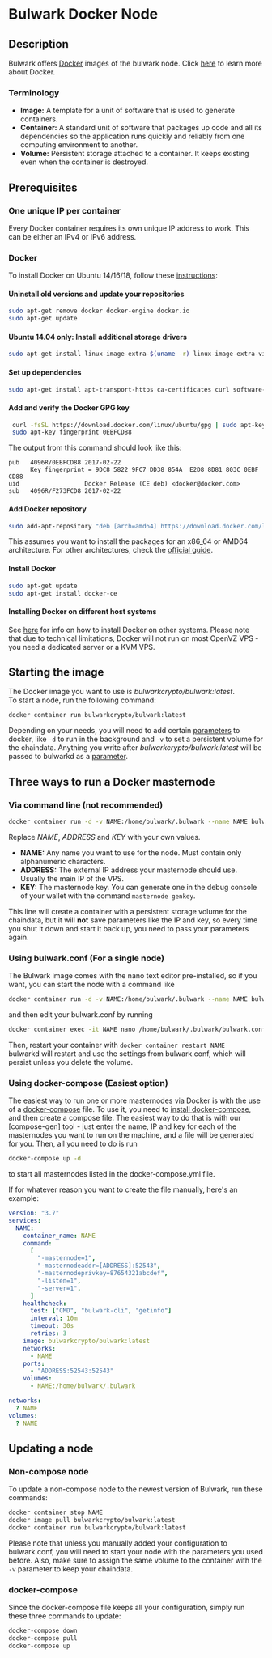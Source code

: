 # Bulwark Docker Node

## Description

Bulwark offers [Docker](https://www.docker.com/) images of the bulwark node. Click [here](https://medium.com/@Jernfrost/a-short-explanation-of-what-docker-and-containers-are-b65974130683) to learn more about Docker.

### Terminology

- **Image:** A template for a unit of software that is used to generate containers.
- **Container:** A standard unit of software that packages up code and all its dependencies so the application runs quickly and reliably from one computing environment to another.
- **Volume:** Persistent storage attached to a container. It keeps existing even when the container is destroyed.

## Prerequisites

### One unique IP per container

Every Docker container requires its own unique IP address to work. This can be either an IPv4 or IPv6 address.

### Docker

To install Docker on Ubuntu 14/16/18, follow these [instructions](https://docs.docker.com/install/linux/docker-ce/ubuntu/):

#### Uninstall old versions and update your repositories

```bash
sudo apt-get remove docker docker-engine docker.io
sudo apt-get update
```

#### **Ubuntu 14.04 only:** Install additional storage drivers

```bash
sudo apt-get install linux-image-extra-$(uname -r) linux-image-extra-virtual
```

#### Set up dependencies

```bash
sudo apt-get install apt-transport-https ca-certificates curl software-properties-common
```

#### Add and verify the Docker GPG key

```bash
 curl -fsSL https://download.docker.com/linux/ubuntu/gpg | sudo apt-key add -
 sudo apt-key fingerprint 0EBFCD88
```

The output from this command should look like this:

```text
pub   4096R/0EBFCD88 2017-02-22
      Key fingerprint = 9DC8 5822 9FC7 DD38 854A  E2D8 8D81 803C 0EBF CD88
uid                  Docker Release (CE deb) <docker@docker.com>
sub   4096R/F273FCD8 2017-02-22
```

#### Add Docker repository

```bash
sudo add-apt-repository "deb [arch=amd64] https://download.docker.com/linux/ubuntu $(lsb_release -cs) stable"
```

This assumes you want to install the packages for an x86_64 or AMD64 architecture. For other architectures, check the [official guide](https://docs.docker.com/install/linux/docker-ce/ubuntu/#set-up-the-repository).

#### Install Docker

```bash
sudo apt-get update
sudo apt-get install docker-ce
```

#### Installing Docker on different host systems

See [here](https://docs.docker.com/install/) for info on how to install Docker on other systems. Please note that due to technical limitations, Docker will not run on most OpenVZ VPS - you need a dedicated server or a KVM VPS.

## Starting the image

The Docker image you want to use is _bulwarkcrypto/bulwark:latest_.  
To start a node, run the following command:

```bash
docker container run bulwarkcrypto/bulwark:latest
```

Depending on your needs, you will need to add certain [parameters](https://docs.docker.com/engine/reference/commandline/container_run/#options) to docker, like `-d` to run in the background and `-v` to set a persistent volume for the chaindata. Anything you write after _bulwarkcrypto/bulwark:latest_ will be passed to bulwarkd as a [parameter](https://kb.bulwarkcrypto.com/Information/Running-Bulwark/#command-line-arguments).

## Three ways to run a Docker masternode

### Via command line (not recommended)

```bash
docker container run -d -v NAME:/home/bulwark/.bulwark --name NAME bulwarkcrypto/bulwark:latest  -externalip=ADDRESS -masternode=1 -masternodeaddr=ADDRESS:52543 -masternodeprivkey=KEY -listen=1 -server=1
```

Replace _NAME_, _ADDRESS_ and _KEY_ with your own values.

- **NAME:** Any name you want to use for the node. Must contain only alphanumeric characters.
- **ADDRESS:** The external IP address your masternode should use. Usually the main IP of the VPS.
- **KEY:** The masternode key. You can generate one in the debug console of your wallet with the command `masternode genkey`.

This line will create a container with a persistent storage volume for the chaindata, but it will **not** save parameters like the IP and key, so every time you shut it down and start it back up, you need to pass your parameters again.

### Using bulwark.conf (For a single node)

The Bulwark image comes with the nano text editor pre-installed, so if you want, you can start the node with a command like

```bash
docker container run -d -v NAME:/home/bulwark/.bulwark --name NAME bulwarkcrypto/bulwark:latest
```

and then edit your bulwark.conf by running

```bash
docker container exec -it NAME nano /home/bulwark/.bulwark/bulwark.conf
```

Then, restart your container with `docker container restart NAME`  
bulwarkd will restart and use the settings from bulwark.conf, which will persist unless you delete the volume.

### Using docker-compose (Easiest option)

The easiest way to run one or more masternodes via Docker is with the use of a [docker-compose](https://docs.docker.com/compose/) file. To use it, you need to [install docker-compose](https://docs.docker.com/compose/install/), and then create a compose file. The easiest way to do that is with our [compose-gen] tool - just enter the name, IP and key for each of the masternodes you want to run on the machine, and a file will be generated for you. Then, all you need to do is run

```bash
docker-compose up -d
```

to start all masternodes listed in the docker-compose.yml file.

If for whatever reason you want to create the file manually, here's an example:

```yaml
version: "3.7"
services:
  NAME:
    container_name: NAME
    command:
      [
        "-masternode=1",
        "-masternodeaddr=[ADDRESS]:52543",
        "-masternodeprivkey=87654321abcdef",
        "-listen=1",
        "-server=1",
      ]
    healthcheck:
      test: ["CMD", "bulwark-cli", "getinfo"]
      interval: 10m
      timeout: 30s
      retries: 3
    image: bulwarkcrypto/bulwark:latest
    networks:
      - NAME
    ports:
      - "ADDRESS:52543:52543"
    volumes:
      - NAME:/home/bulwark/.bulwark

networks:
  ? NAME
volumes:
  ? NAME
```

## Updating a node

### Non-compose node

To update a non-compose node to the newest version of Bulwark, run these commands:

```bash
docker container stop NAME
docker image pull bulwarkcrypto/bulwark:latest
docker container run bulwarkcrypto/bulwark:latest
```

Please note that unless you manually added your configuration to bulwark.conf, you will need to start your node with the parameters you used before. Also, make sure to assign the same volume to the container with the `-v` parameter to keep your chaindata.

### docker-compose

Since the docker-compose file keeps all your configuration, simply run these three commands to update:

```bash
docker-compose down
docker-compose pull
docker-compose up
```
